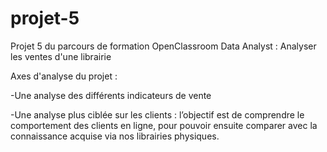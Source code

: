 # projet-5
Projet 5 du parcours de formation OpenClassroom Data Analyst : Analyser les ventes d'une librairie


Axes d'analyse du projet :


-Une analyse des différents indicateurs de vente

-Une analyse plus ciblée sur les clients : l’objectif est de comprendre le comportement des clients en ligne, pour pouvoir ensuite comparer avec la connaissance acquise via nos librairies physiques.

